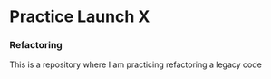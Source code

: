 # Practice Launch X

### Refactoring

This is a repository where I am practicing refactoring a legacy code